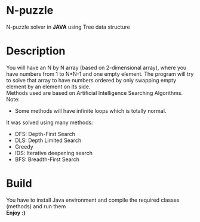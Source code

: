# N-puzzle
N-puzzle solver in **JAVA** using Tree data structure

# Description

You will have an N by N array (based on 2-dimensional array), where you have numbers from 1 to N*N-1 and one empty element. The program will try to solve that array to have numbers ordered by only swapping empty element by an element on its side.<br/>
Methods used are based on Artificial Intelligence Searching Algorithms.<br/>
Note: 
- Some methods will have infinite loops which is totally normal. 


It was solved using many methods:
- DFS: Depth-First Search
- DLS: Depth Limited Search
- Greedy
- IDS: Iterative deepening search
- BFS: Breadth-First Search

# Build

You have to install Java environment and compile the required classes (methods) and run them
<br/>
**Enjoy :)**
